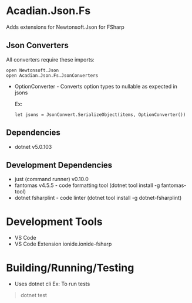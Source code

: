 # Acadian.Json.Fs

Adds extensions for Newtonsoft.Json for FSharp

## Json Converters

All converters require these imports:

```
open Newtonsoft.Json
open Acadian.Json.Fs.JsonConverters
```

- OptionConverter - Converts option types to nullable as expected in jsons

  Ex:
  ```
  let jsons = JsonConvert.SerializeObject(items, OptionConverter())
  ```

## Dependencies
- dotnet v5.0.103

## Development Dependencies
- just (command runner) v0.10.0
- fantomas v4.5.5 - code formatting tool (dotnet tool install -g fantomas-tool)
- dotnet fsharplint - code linter (dotnet tool install -g dotnet-fsharplint)

# Development Tools
- VS Code
- VS Code Extension ionide.ionide-fsharp

# Building/Running/Testing
- Uses dotnet cli
Ex: To run tests
> dotnet test

